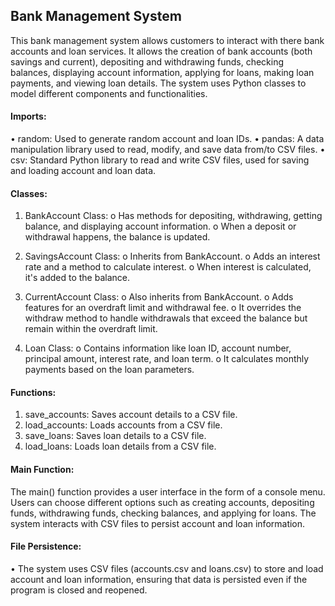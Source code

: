 ## Bank Management System 
This bank management system allows customers to interact with there bank accounts and loan services. It allows the creation of bank accounts (both savings and current), depositing and withdrawing funds, checking balances, displaying account information, applying for loans, making loan payments, and viewing loan details. The system uses Python classes to model different components and functionalities.
 
#### Imports:
•	random: Used to generate random account and loan IDs.
•	pandas: A data manipulation library used to read, modify, and save data from/to CSV files.
•	csv: Standard Python library to read and write CSV files, used for saving and loading account and loan data.

#### Classes:
1.	BankAccount Class:
 o	Has methods for depositing, withdrawing, getting balance, and displaying account information.
 o	When a deposit or withdrawal happens, the balance is updated.

2.	SavingsAccount Class:
 o	Inherits from BankAccount.
 o	Adds an interest rate and a method to calculate interest.
 o	When interest is calculated, it's added to the balance.

3.	CurrentAccount Class:
 o	Also inherits from BankAccount.
 o	Adds features for an overdraft limit and withdrawal fee.
 o	It overrides the withdraw method to handle withdrawals that exceed the balance but remain within the overdraft limit.

4.	Loan Class:
 o	Contains information like loan ID, account number, principal amount, interest rate, and loan term.
 o	It calculates monthly payments based on the loan parameters.

#### Functions:
1.	save_accounts: Saves account details to a CSV file.
2.	load_accounts: Loads accounts from a CSV file.
3.	save_loans: Saves loan details to a CSV file.
4.	load_loans: Loads loan details from a CSV file.

#### Main Function:
The main() function provides a user interface in the form of a console menu. Users can choose different options such as creating accounts, depositing funds, withdrawing funds, checking balances, and applying for loans. The system interacts with CSV files to persist account and loan information.

#### File Persistence:
•	The system uses CSV files (accounts.csv and loans.csv) to store and load account and loan information, ensuring that data is persisted even if the program is closed and reopened.

